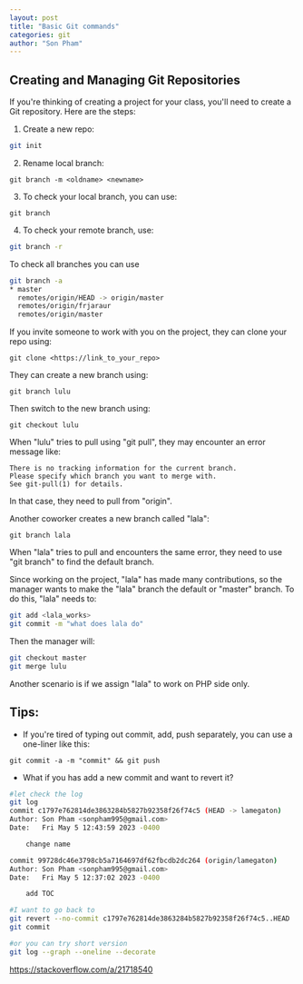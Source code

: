 ```yaml
---
layout: post
title: "Basic Git commands"
categories: git
author: "Son Pham"
---
```


## Creating and Managing Git Repositories

If you're thinking of creating a project for your class, you'll need to create a Git repository. Here are the steps:

1. Create a new repo:
```bash
git init
```

2. Rename local branch:
```
git branch -m <oldname> <newname>
```

3. To check your local branch, you can use:
```
git branch
```

4. To check your remote branch, use:
```bash
git branch -r
```

To check all branches you can use
```bash
git branch -a
* master
  remotes/origin/HEAD -> origin/master
  remotes/origin/frjaraur
  remotes/origin/master
```

If you invite someone to work with you on the project, they can clone your repo using:
```
git clone <https://link_to_your_repo>
```

They can create a new branch using:
```
git branch lulu
```

Then switch to the new branch using:
```
git checkout lulu
```

When "lulu" tries to pull using "git pull", they may encounter an error message like:
```
There is no tracking information for the current branch.
Please specify which branch you want to merge with.
See git-pull(1) for details.
```
In that case, they need to pull from "origin".

Another coworker creates a new branch called "lala":
```
git branch lala
```

When "lala" tries to pull and encounters the same error, they need to use "git branch" to find the default branch.

Since working on the project, "lala" has made many contributions, so the manager wants to make the "lala" branch the default or "master" branch. To do this, "lala" needs to:
```bash
git add <lala_works>
git commit -m "what does lala do"
```

Then the manager will:
```bash
git checkout master
git merge lulu
```
Another scenario is if we assign "lala" to work on PHP side only.

## Tips:
- If you're tired of typing out commit, add, push separately, you can use a one-liner like this:
```
git commit -a -m "commit" && git push
```

- What if you has add a new commit and want to revert it?
```bash
#let check the log
git log
commit c1797e762814de3863284b5827b92358f26f74c5 (HEAD -> lamegaton)
Author: Son Pham <sonpham995@gmail.com>
Date:   Fri May 5 12:43:59 2023 -0400

    change name

commit 99728dc46e3798cb5a7164697df62fbcdb2dc264 (origin/lamegaton)
Author: Son Pham <sonpham995@gmail.com>
Date:   Fri May 5 12:37:02 2023 -0400

    add TOC

#I want to go back to 
git revert --no-commit c1797e762814de3863284b5827b92358f26f74c5..HEAD
git commit

#or you can try short version
git log --graph --oneline --decorate
```
https://stackoverflow.com/a/21718540




